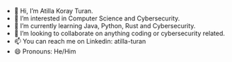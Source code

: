 - 👋 Hi, I’m Atilla Koray Turan.
- 👀 I’m interested in Computer Science and Cybersecurity.
- 🌱 I’m currently learning Java, Python, Rust and Cybersecurity.
- 💞️ I’m looking to collaborate on anything coding or cybersecurity related.
- 📫 You can reach me on Linkedin: atilla-turan
- 😄 Pronouns: He/Him
